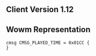 ## Client Version 1.12

## Wowm Representation
```rust,ignore
cmsg CMSG_PLAYED_TIME = 0x01CC {
}

```
